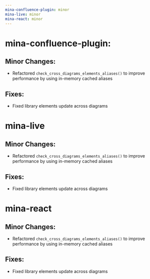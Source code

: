 ```yaml
---
mina-confluence-plugin: minor
mina-live: minor
mina-react: minor
---
```


# mina-confluence-plugin:

## Minor Changes:

- Refactored `check_cross_diagrams_elements_aliases()` to improve performance by using in-memory cached aliases

## Fixes:

- Fixed library elements update across diagrams

# mina-live

## Minor Changes:

- Refactored `check_cross_diagrams_elements_aliases()` to improve performance by using in-memory cached aliases

## Fixes:

- Fixed library elements update across diagrams

# mina-react

## Minor Changes:

- Refactored `check_cross_diagrams_elements_aliases()` to improve performance by using in-memory cached aliases

## Fixes:

- Fixed library elements update across diagrams
